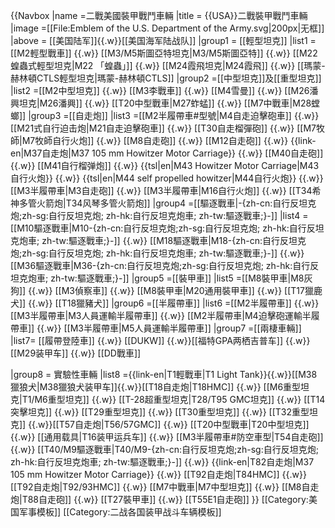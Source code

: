 {{Navbox
|name  =二戰美國裝甲戰鬥車輛
|title = {{USA}}二戰裝甲戰鬥車輛
|image =[[File:Emblem of the U.S. Department of the Army.svg|200px|无框]]
|above = [[美国陆军]]{{.w}}[[美国海军陆战队]]
|group1 = [[輕型坦克]]
|list1 =[[M2輕型戰車]] {{.w}} [[M3/M5斯圖亞特坦克|M3/M5斯圖亞特]] {{.w}} [[M22蝗蟲式輕型坦克|M22 「蝗蟲」]] {{.w}} [[M24霞飛坦克|M24霞飛]] {{.w}} [[瑪蒙-赫林頓CTLS輕型坦克|瑪蒙-赫林頓CTLS]]
|group2 =[[中型坦克]]及[[重型坦克]]
|list2 =[[M2中型坦克]] {{.w}} [[M3李戰車]] {{.w}} [[M4雪曼]] {{.w}} [[M26潘興坦克|M26潘興]] {{.w}} [[T20中型戰車|M27蚱蜢]] {{.w}} [[M7中戰車|M28螳螂]]
|group3 =[[自走炮]]
|list3 =[[M2半履帶車#型號|M4自走迫擊砲車]] {{.w}} [[M21式自行迫击炮|M21自走迫擊砲車]] {{.w}} [[T30自走榴彈砲]] {{.w}} [[M7牧師|M7牧師自行火炮]] {{.w}} [[M8自走砲]] {{.w}} [[M12自走砲]] {{.w}} {{link-en|M37自走炮|M37 105 mm Howitzer Motor Carriage}} {{.w}} [[M40自走砲]] {{.w}} [[M41自行榴弹炮]] {{.w}} {{tsl|en|M43 Howitzer Motor Carriage|M43自行火炮}} {{.w}} {{tsl|en|M44 self propelled howitzer|M44自行火炮}} {{.w}} [[M3半履帶車|M3自走砲]] {{.w}} [[M3半履帶車|M16自行火炮]] {{.w}} [[T34希神多管火箭炮|T34风琴多管火箭炮]]
|group4 =[[驅逐戰車|-{zh-cn:自行反坦克炮;zh-sg:自行反坦克炮; zh-hk:自行反坦克炮車; zh-tw:驅逐戰車;}-]]
|list4 =[[M10驅逐戰車|M10-{zh-cn:自行反坦克炮;zh-sg:自行反坦克炮; zh-hk:自行反坦克炮車; zh-tw:驅逐戰車;}-]] {{.w}} [[M18驅逐戰車|M18-{zh-cn:自行反坦克炮;zh-sg:自行反坦克炮; zh-hk:自行反坦克炮車; zh-tw:驅逐戰車;}-]] {{.w}} [[M36驅逐戰車|M36-{zh-cn:自行反坦克炮;zh-sg:自行反坦克炮; zh-hk:自行反坦克炮車; zh-tw:驅逐戰車;}-]]
|group5 =[[裝甲車]]
|list5 =[[M8裝甲車|M8灰狗]] {{.w}} [[M3偵察車]] {{.w}} [[M8裝甲車|M20通用裝甲車]] {{.w}} [[T17獵鹿犬]] {{.w}} [[T18獵豬犬]]
|group6 =[[半履帶車]]
|list6 =[[M2半履帶車]] {{.w}} [[M3半履帶車|M3人員運輸半履帶車]] {{.w}} [[M2半履帶車|M4迫擊砲運輸半履帶車]] {{.w}} [[M3半履帶車|M5人員運輸半履帶車]]
|group7 =[[兩棲車輛]]
|list7= [[履帶登陸車]] {{.w}} [[DUKW]] {{.w}}[[福特GPA两栖吉普车]] {{.w}} [[M29装甲车]] {{.w}} [[DD戰車]]

|group8 = 實驗性車輛
|list8 ={{link-en|T1輕戰車|T1 Light Tank}}{{.w}}[[M38獵狼犬|M38獵狼犬装甲车]]{{.w}}[[T18自走炮|T18HMC]] {{.w}} [[M6重型坦克|T1/M6重型坦克]] {{.w}} [[T-28超重型坦克|T28/T95 GMC坦克]] {{.w}} [[T14突擊坦克]] {{.w}} [[T29重型坦克]] {{.w}} [[T30重型坦克]] {{.w}} [[T32重型坦克]] {{.w}}[[T57自走炮|T56/57GMC]] {{.w}} [[T20中型戰車|T20中型坦克]] {{.w}} [[通用载具|T16装甲运兵车]] {{.w}} [[M3半履帶車#防空車型|T54自走砲]] {{.w}} [[T40/M9驅逐戰車|T40/M9-{zh-cn:自行反坦克炮;zh-sg:自行反坦克炮; zh-hk:自行反坦克炮車; zh-tw:驅逐戰車;}-]] {{.w}} {{link-en|T82自走炮|M37 105 mm Howitzer Motor Carriage}} {{.w}} [[T92自走炮|T84HMC]] {{.w}} [[T92自走炮|T92/93HMC]] {{.w}} [[M7中戰車|M7中型坦克]] {{.w}} [[M8自走炮|T88自走砲]] {{.w}} [[T27裝甲車]] {{.w}} [[T55E1自走砲]]
}}
<noinclude>
[[Category:美国军事模板]]
[[Category:二战各国装甲战斗车辆模板]]
</noinclude>